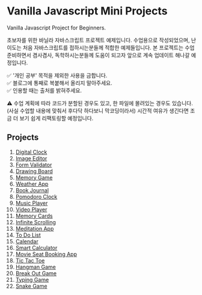 # Vanilla Javascript Mini Projects

Vanilla Javascript Project for Beginners.  

초보자를 위한 바닐라 자바스크립트 프로젝트 예제입니다. 수업용으로 작성되었으며, 난이도는 처음 자바스크립트를 접하시는분들께 적합한 예제들입니다. 본 프로젝트는 수업 준비하면서 겸사겸사, 독학하시는분들께 도움이 되고자 앞으로 계속 업데이트 해나갈 예정입니다.

✅  '개인 공부' 목적을 제외한 사용을 금합니다.  
✅  블로그에 통째로 복붙해서 올리지 말아주세요.  
✅  인용할 때는 출처를 밝혀주세요.  

⚠️ 수업 계획에 따라 코드가 분할된 경우도 있고, 한 파일에 몰려있는 경우도 있습니다. (사실 수업할 내용에 맞춰서 후다닥 하다보니 막코딩이라서) 시간적 여유가 생긴다면 조금 더 보기 쉽게 리팩토링할 예정입니다.

## Projects

1. [Digital Clock](https://github.com/coach-oox/digital-clock)
2. [Image Editor](https://github.com/coach-oox/image-effector)
4. [Form Validator](https://github.com/coach-oox/form-validation)
5. [Drawing Board](https://github.com/coach-oox/simple-drawing-board)
6. [Memory Game](https://github.com/coach-oox/memory-game)
7. [Weather App](https://github.com/coach-oox/weather-app)
8. [Book Journal](https://github.com/coach-oox/book-journal-app)
24. [Pomodoro Clock]()
25. [Music Player]()
26. [Video Player]()
27. [Memory Cards]()
28. [Infinite Scrolling]()
29. [Meditation App]()
30. [To Do List]()
31. [Calendar]()
32. [Smart Calculator]()
33. [Movie Seat Booking App]()
34. [Tic Tac Toe]()
35. [Hangman Game]()
36. [Break Out Game]()
37. [Typing Game]()
38. [Snake Game]()
